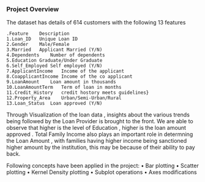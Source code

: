 ### Project Overview

 The dataset has details of 614 customers with the following 13 features

    .Feature	Description
    1.Loan_ID	Unique Loan ID
    2.Gender	Male/Female
    3.Married	Applicant Married (Y/N)
    4.Dependents	Number of dependents
    5.Education	Graduate/Under Graduate
    6.Self_Employed	Self employed (Y/N)
    7.ApplicantIncome	Income of the applicant
    8.CoapplicantIncome	Income of the co applicant
    9.LoanAmount	Loan amount in thousands
    10.LoanAmountTerm	Term of loan in months
    11.Credit_History	credit hostory meets guidelines}
    12.Property_Area	Urban/Semi-Urban/Rural
    13.Loan_Status	Loan approved (Y/N)


Through Visualization of the loan data , insights about the various trends being followed by the Loan Provider is brought to the front. We are able to observe that higher is the level of Education , higher is the loan amount approved . Total Family Income also plays an important role in determning the Loan Amount , with families having higher income being sanctioned higher amount by the institution, this may be because of their ability to pay back.

Following concepts have been applied in the project:
•	Bar plotting
•	Scatter plotting
•	Kernel Density plotting
•	Subplot operations
•	Axes modifications



